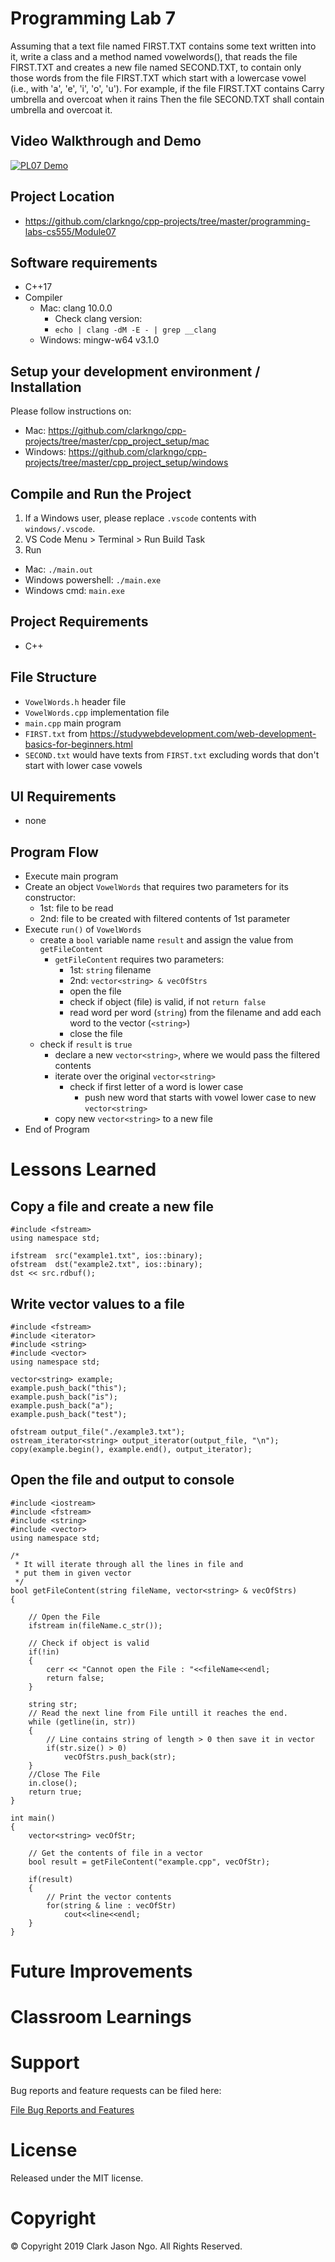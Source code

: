 # Programming Lab 7
Assuming that a text file named FIRST.TXT contains some text written into it, write a class and a method named vowelwords(), that reads the file FIRST.TXT and creates a new file named SECOND.TXT, to contain only those words from the file FIRST.TXT which start with a lowercase vowel (i.e., with 'a', 'e', 'i', 'o', 'u'). For example, if the file FIRST.TXT contains Carry umbrella and overcoat when it rains Then the file SECOND.TXT shall contain umbrella and overcoat it.

## Video Walkthrough and Demo
[![PL07 Demo](http://img.youtube.com/vi/WILL_BE_UPDATED/0.jpg)](https://www.youtube.com/watch?v=WILL_BE_UPDATED "PL07 Demo")

## Project Location
- https://github.com/clarkngo/cpp-projects/tree/master/programming-labs-cs555/Module07

## Software requirements
- C++17
- Compiler
  - Mac: clang 10.0.0
    - Check clang version:
    - `echo | clang -dM -E - | grep __clang`
  - Windows: mingw-w64 v3.1.0

## Setup your development environment / Installation
Please follow instructions on:
- Mac: https://github.com/clarkngo/cpp-projects/tree/master/cpp_project_setup/mac
- Windows: https://github.com/clarkngo/cpp-projects/tree/master/cpp_project_setup/windows

## Compile and Run the Project
1. If a Windows user, please replace `.vscode` contents with `windows/.vscode`.
2. VS Code Menu > Terminal > Run Build Task
3. Run
- Mac: `./main.out`
- Windows powershell: `./main.exe`
- Windows cmd: `main.exe`

## Project Requirements
- C++

## File Structure
- `VowelWords.h` header file
- `VowelWords.cpp` implementation file
- `main.cpp` main program
- `FIRST.txt` from https://studywebdevelopment.com/web-development-basics-for-beginners.html
- `SECOND.txt` would have texts from `FIRST.txt` excluding words that don't start with lower case vowels

## UI Requirements
- none

## Program Flow
- Execute main program
- Create an object `VowelWords` that requires two parameters for its constructor:
  - 1st: file to be read
  - 2nd: file to be created with filtered contents of 1st parameter
- Execute `run()` of `VowelWords`
  - create a `bool` variable name `result` and assign the value from `getFileContent`
    - `getFileContent` requires two parameters:
      - 1st: `string` filename
      - 2nd: `vector<string> & vecOfStrs`
      - open the file
      - check if object (file) is valid, if not `return false`
      - read word per word (`string`) from the filename and add each word to the vector (`<string>`)
      - close the file
  - check if `result` is `true`
    - declare a new `vector<string>`, where we would pass the filtered contents
    - iterate over the original `vector<string>`
      - check if first letter of a word is lower case
        - push new word that starts with vowel lower case to new `vector<string>`
    - copy new `vector<string>` to a new file
- End of Program

# Lessons Learned
## Copy a file and create a new file
```
#include <fstream>
using namespace std;

ifstream  src("example1.txt", ios::binary);
ofstream  dst("example2.txt", ios::binary);
dst << src.rdbuf();
```
## Write vector values to a file
```
#include <fstream>
#include <iterator>
#include <string>
#include <vector>
using namespace std;

vector<string> example;
example.push_back("this");
example.push_back("is");
example.push_back("a");
example.push_back("test");

ofstream output_file("./example3.txt");
ostream_iterator<string> output_iterator(output_file, "\n");
copy(example.begin(), example.end(), output_iterator);
```
## Open the file and output to console
```
#include <iostream>
#include <fstream>
#include <string>
#include <vector>
using namespace std;

/*
 * It will iterate through all the lines in file and
 * put them in given vector
 */
bool getFileContent(string fileName, vector<string> & vecOfStrs)
{

	// Open the File
	ifstream in(fileName.c_str());

	// Check if object is valid
	if(!in)
	{
		cerr << "Cannot open the File : "<<fileName<<endl;
		return false;
	}

	string str;
	// Read the next line from File untill it reaches the end.
	while (getline(in, str))
	{
		// Line contains string of length > 0 then save it in vector
		if(str.size() > 0)
			vecOfStrs.push_back(str);
	}
	//Close The File
	in.close();
	return true;
}

int main()
{
	vector<string> vecOfStr;

	// Get the contents of file in a vector
	bool result = getFileContent("example.cpp", vecOfStr);

	if(result)
	{
		// Print the vector contents
		for(string & line : vecOfStr)
			cout<<line<<endl;
	}
}
```

# Future Improvements

# Classroom Learnings

# Support
Bug reports and feature requests can be filed here:

[File Bug Reports and Features](https://github.com/clarkngo/cpp-projects/issues)
# License
Released under the MIT license.

# Copyright
&copy; Copyright 2019 Clark Jason Ngo. All Rights Reserved.
